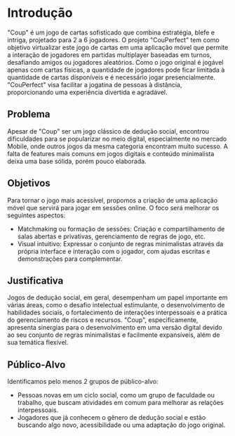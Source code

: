 # Introdução
"Coup" é um jogo de cartas sofisticado que combina estratégia, blefe e intriga, projetado para 2 a 6 jogadores. O projeto "CouPerfect" tem como objetivo virtualizar este jogo de cartas em uma aplicação móvel que permite a interação de jogadores em partidas multiplayer baseadas em turnos, desafiando amigos ou jogadores aleatórios. Como o jogo original é jogável apenas com cartas físicas, a quantidade de jogadores pode ficar limitada à quantidade de cartas disponíveis e é necessário jogar presencialmente. "CouPerfect" visa facilitar a jogatina de pessoas à distância, proporcionando uma experiência divertida e agradável.

## Problema
Apesar de "Coup" ser um jogo clássico de dedução social, encontrou dificuldades para se popularizar no meio digital, especialmente no mercado Mobile, onde outros jogos da mesma categoria encontram muito sucesso. A falta de features mais comuns em jogos digitais e conteúdo minimalista deixa uma base sólida, porém pouco elaborada.

## Objetivos
Para tornar o jogo mais acessível, propomos a criação de uma aplicação móvel que servirá para jogar em sessões online.
O foco será melhorar os seguintes aspectos:

- Matchmaking ou formação de sessões: Criação e compartilhamento de salas abertas e privativas, gerenciamento de regras de jogo, etc.
- Visual intuitivo: Expressar o conjunto de regras minimalistas através da própria interface e interação com o jogador, com ajudas escritas e demonstrações para complementar.

## Justificativa
Jogos de dedução social, em geral, desempenham um papel importante em várias áreas, como o desafio intelectual estimulante, o desenvolvimento de habilidades sociais, o fortalecimento de interações interpessoais e a prática do gerenciamento de riscos e recursos.
"Coup", especificamente, apresenta sinergias para o desenvolvimento em uma versão digital devido ao seu conjunto de regras minimalistas e facilmente expansíveis, além de sua temática flexível.

## Público-Alvo
Identificamos pelo menos 2 grupos de público-alvo:

- Pessoas novas em um ciclo social, como um grupo de faculdade ou trabalho, que buscam atividades em comum para melhorar as relações interpessoais.
- Jogadores que já conhecem o gênero de dedução social e estão buscando algo novo, acessibilidade ou uma adaptação do jogo original.